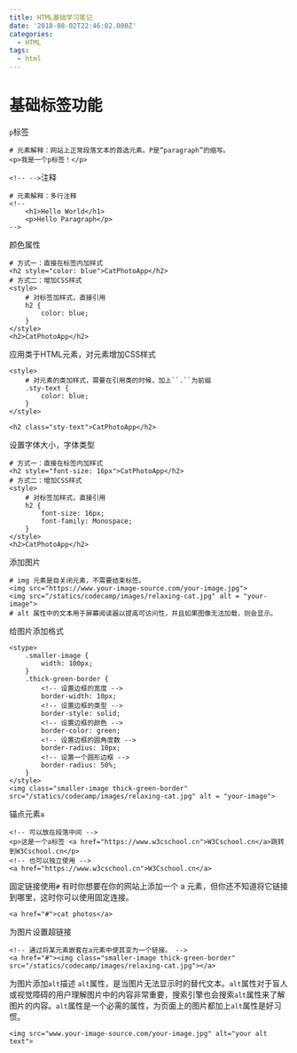 ```yaml
---
title: HTML基础学习笔记
date: '2018-08-02T22:46:02.000Z'
categories:
  - HTML
tags:
  - html
---
```


# 基础标签功能

`p`标签

```markup
# 元素解释：网站上正常段落文本的首选元素。P是“paragraph”的缩写。
<p>我是一个p标签！</p>
```

`<!-- -->`注释

```markup
# 元素解释：多行注释
<!--
    <h1>Hello World</h1>
    <p>Hello Paragraph</p>
-->
```

颜色属性

```markup
# 方式一：直接在标签内加样式
<h2 style="color: blue">CatPhotoApp</h2>
# 方式二：增加CSS样式
<style>
    # 对标签加样式，直接引用
    h2 {
        color: blue;
    }
</style>
<h2>CatPhotoApp</h2>
```

应用类于HTML元素，对元素增加CSS样式

```markup
<style>
    # 对元素的类加样式，需要在引用类的时候，加上``.``为前缀
    .sty-text {
        color: blue;
    }
</style>

<h2 class="sty-text">CatPhotoApp</h2>
```

设置字体大小，字体类型

```markup
# 方式一：直接在标签内加样式
<h2 style="font-size: 16px">CatPhotoApp</h2>
# 方式二：增加CSS样式
<style>
    # 对标签加样式，直接引用
    h2 {
        font-size: 16px;
        font-family: Monospace;
    }
</style>
<h2>CatPhotoApp</h2>
```

添加图片

```markup
# img 元素是自关闭元素，不需要结束标签。
<img src="https://www.your-image-source.com/your-image.jpg">
<img src="/statics/codecamp/images/relaxing-cat.jpg" alt = "your-image">
# alt 属性中的文本用于屏幕阅读器以提高可访问性，并且如果图像无法加载，则会显示。
```

给图片添加格式

```markup
<stype>
    .smaller-image {
        width: 100px;
    }
    .thick-green-border {
        <!-- 设置边框的宽度 -->
        border-width: 10px;
        <!-- 设置边框的类型 -->
        border-style: solid;
        <!-- 设置边框的颜色 -->
        border-color: green;
        <!-- 设置边框的圆角度数 -->
        border-radius: 10px;
        <!-- 设置一个圆形边框 -->
        border-radius: 50%;
    }
</style>
<img class="smaller-image thick-green-border" src="/statics/codecamp/images/relaxing-cat.jpg" alt = "your-image">
```

锚点元素`a`

```markup
<!-- 可以放在段落中间 -->
<p>这是一个a标签 <a href="https://www.w3cschool.cn">W3Cschool.cn</a>跳转到W3Cschool.cn</p>
<!-- 也可以独立使用 -->
<a href="https://www.w3cschool.cn">W3Cschool.cn</a>
```

固定链接使用`#` 有时你想要在你的网站上添加一个 a 元素，但你还不知道将它链接到哪里，这时你可以使用固定连接。

```markup
<a href="#">cat photos</a>
```

为图片设置超链接

```markup
<!-- 通过将某元素嵌套在a元素中使其变为一个链接。 -->
<a href="#"><img class="smaller-image thick-green-border" src="/statics/codecamp/images/relaxing-cat.jpg"></a>
```

为图片添加`alt`描述 `alt`属性，是当图片无法显示时的替代文本。`alt`属性对于盲人或视觉障碍的用户理解图片中的内容非常重要，搜索引擎也会搜索`alt`属性来了解图片的内容。`alt`属性是一个必需的属性，为页面上的图片都加上`alt`属性是好习惯。

```markup
<img src="www.your-image-source.com/your-image.jpg" alt="your alt text">
```

